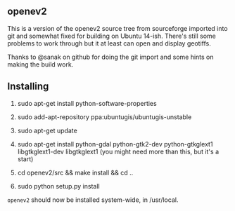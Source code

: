 openev2
-------

This is a version of the openev2 source tree from sourceforge imported into git
and somewhat fixed for building on Ubuntu 14-ish. There's still some problems
to work through but it at least can open and display geotiffs.

Thanks to @sanak on github for doing the git import and some hints on making
the build work.


Installing
--------

1. sudo apt-get install python-software-properties
2. sudo add-apt-repository ppa:ubuntugis/ubuntugis-unstable
3. sudo apt-get update

4. sudo apt-get install python-gdal python-gtk2-dev python-gtkglext1 libgtkglext1-dev libgtkglext1  (you might need more than this, but it's a start)

5. cd openev2/src && make install && cd ..

6. sudo python setup.py install

`openev2` should now be installed system-wide, in /usr/local.

